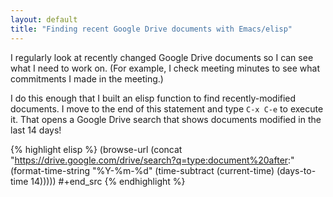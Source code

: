 ```yaml
---
layout: default
title: "Finding recent Google Drive documents with Emacs/elisp"
---
```

I regularly look at recently changed Google Drive documents so I can see what I need to work on. (For example, I check meeting minutes to see what commitments I made in the meeting.)

I do this enough that I built an elisp function to find recently-modified documents. I move to the end of this statement and type `C-x C-e` to execute it. That opens a Google Drive search that shows documents modified in the last 14 days!

{% highlight elisp %}
    (browse-url (concat "https://drive.google.com/drive/search?q=type:document%20after:"
			(format-time-string "%Y-%m-%d"
					    (time-subtract (current-time) (days-to-time 14)))))
    #+end_src
{% endhighlight %}
